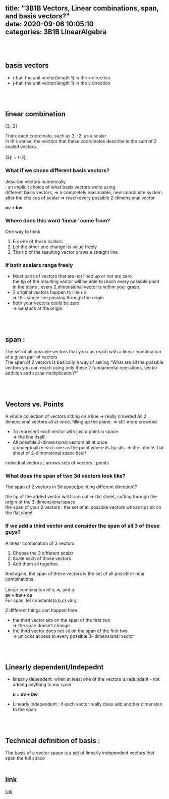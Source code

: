 title: "3B1B Vectors, Linear combinations, span, and basis vectors?"	
date: 2020-09-06 10:05:10	
categories: 3B1B LinearAlgebra
---	
<br>
<br>
<h2>basis vectors</h2>

<ul>
 <li>i-hat: the unit vector(length 1) in the x direction</li>
 <li>j-hat: the unit vector(length 1) in the y direction</li>
</ul>


<br>
<br>
<h2>linear combination </h2>

[3,-2]

Think each coordinate, such as 3, -2, as a scalar<br>
In this sense, the vectors that these coordinates describe is the sum of 2 scaled vectors. <br>
<br>
(3)i + (-2)j 


<h3>What if we chose different basis vectors?</h3>

describe vectors numerically <br>
; an implicit choice of what basis vectors we’re using. 
<br>
different basis vectors, => a completely reasonable, new coordinate system. <br>
alter the choices of scalar => reach every possible 2-dimensional vector <br>

<b><em>av + bw</em></b>


<h3>Where does this word ‘linear’ come from? </h3>

One way to think 
<ol>
 <li>Fix one of those scalars</li>
 <li>Let the other one change its value freely</li>
 <li>The tip of the resulting vector draws a straight line. </li>
</ol>

<h3>If both scalars range freely</h3>
<ul>
<li> Most pairs of vectors that are not lined up or not are zero </li>
 the tip of the resulting vector will be able to reach every possible point in the plane ; every 2 dimensional vector is within your grasp. 
 <li>2 original vectors happen to line up </li>
 => this single line passing through the origin
 <li>both your vectors could be zero </li>
 => be stuck at the origin. 
</ul>



<br>
<br>
<h2>span :</h2>

The set of all possible vectors that you can reach with a linear combination of a given pair of vectors<br>
The span of 2 vectors is basically a way of asking “What are all the possible vectors you can reach using only these 2 fundamental operations, vector addition and scalar multiplication?”


<br>
<br>
<h2>Vectors vs. Points</h2>

A whole collection of vectors sitting on a line => really crowded
All 2 dimensional vectors all at once, filling up the plane. => still more crowded

<ul>
 <li>To represent each vector with just a point in space. </li>
=> the line itself. 

 <li>All possible 2-dimensional vectors all at once </li>
;conceptualize each one as the point where its tip sits. 
=> the infinite, flat sheet of 2-dimensional space itself
</ul>


individual vectors ;  arrows
sets of vectors ; points

 
<h3>What does the span of two 3d vectors look like?</h3>

The span of  2 vectors in 3d space(pointing different direction)?

the tip of the added vector will trace out => flat sheet, cutting through the origin of the 3-dimensional space<br>
the span of your 2 vectors  : the set of all possible vectors whose tips sit on the flat sheet


<h3>If we add a third vector and consider the span of all 3 of those guys?</h3>

A linear combination of 3 vectors 
<ol>
 <li> Choose the 3 different scalar </li>
 <li> Scale each of those vectors </li>
 <li> Add them all together. </li>
</ol>

And again, the span of these vectors is the set of all possible linear combinations. <br>
<br>
Linear combination of v, w, and u:<br>
<b>av + bw + cu</b> <br>
For span, let constants(a,b,c) vary. 


2 different things can happen here. 
<ul>
 <li>the third vector sits on the span of the first two </li>
=> the span doesn’t change. 
 <li>the third vector does not sit on the span of the first two </li>
=> unlocks access to every possible 3- dimensional vector 
</ul>

<br>
<br>
<h2>Linearly dependent/Indepednt</h2>
<ul>

<li>linearly dependent: when at least one of the vectors is redundant - not adding anything to our span</li>

<b><em>u = av + bw</em></b>

<li>Linearly independent : if each vector really does add another dimension to the span</li>
</ul>

<br>
<br>
<h2>Technical definition of basis : </h2>
The basis of a vector space is a set of linearly independent vectors that span the full space

<br>
<br>
<h2>link</h2>
<a href="https://www.youtube.com/watch?v=k7RM-ot2NWY&list=PLZHQObOWTQDPD3MizzM2xVFitgF8hE_ab&index=3&t=111s">link</a>


